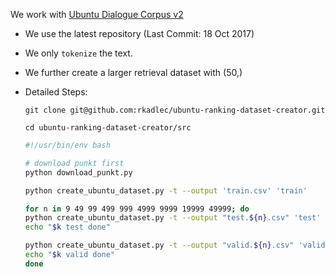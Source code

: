 We work with [Ubuntu Dialogue Corpus v2](https://github.com/rkadlec/ubuntu-ranking-dataset-creator)
  * We use the latest repository (Last Commit: 18 Oct 2017)
  * We only `tokenize` the text.
  * We further create a larger retrieval dataset with (50,)
  * Detailed Steps:
    ```
    git clone git@github.com:rkadlec/ubuntu-ranking-dataset-creator.git

    cd ubuntu-ranking-dataset-creator/src
    ```

    ```bash
    #!/usr/bin/env bash

    # download punkt first
    python download_punkt.py

    python create_ubuntu_dataset.py -t --output 'train.csv' 'train'

    for n in 9 49 99 499 999 4999 9999 19999 49999; do
    python create_ubuntu_dataset.py -t --output "test.${n}.csv" 'test' -n $n
    echo "$k test done"

    python create_ubuntu_dataset.py -t --output "valid.${n}.csv" 'valid' -n $n
    echo "$k valid done"
    done
    ```
